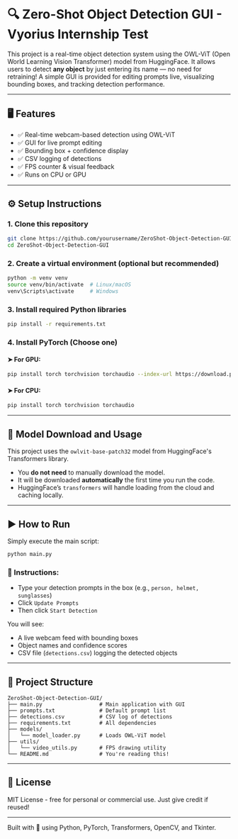 # 🔍 Zero-Shot Object Detection GUI - Vyorius Internship Test

This project is a real-time object detection system using the OWL-ViT (Open World Learning Vision Transformer) model from HuggingFace. It allows users to detect **any object** by just entering its name — no need for retraining! A simple GUI is provided for editing prompts live, visualizing bounding boxes, and tracking detection performance.

---

## 🖥️ Features

- ✅ Real-time webcam-based detection using OWL-ViT
- ✅ GUI for live prompt editing
- ✅ Bounding box + confidence display
- ✅ CSV logging of detections
- ✅ FPS counter & visual feedback
- ✅ Runs on CPU or GPU

---

## ⚙️ Setup Instructions

### 1. Clone this repository

```bash
git clone https://github.com/yourusername/ZeroShot-Object-Detection-GUI.git
cd ZeroShot-Object-Detection-GUI
```

### 2. Create a virtual environment (optional but recommended)

```bash
python -m venv venv
source venv/bin/activate  # Linux/macOS
venv\Scripts\activate     # Windows
```

### 3. Install required Python libraries

```bash
pip install -r requirements.txt
```

### 4. Install PyTorch (Choose one)

#### ➤ For GPU:
```bash
pip install torch torchvision torchaudio --index-url https://download.pytorch.org/whl/cu118
```

#### ➤ For CPU:
```bash
pip install torch torchvision torchaudio
```

---

## 🧠 Model Download and Usage

This project uses the `owlvit-base-patch32` model from HuggingFace's Transformers library.

- You **do not need** to manually download the model.
- It will be downloaded **automatically** the first time you run the code.
- HuggingFace’s `transformers` will handle loading from the cloud and caching locally.

---

## ▶️ How to Run

Simply execute the main script:

```bash
python main.py
```

### 📝 Instructions:
- Type your detection prompts in the box (e.g., `person, helmet, sunglasses`)
- Click `Update Prompts`
- Then click `Start Detection`

You will see:
- A live webcam feed with bounding boxes
- Object names and confidence scores
- CSV file (`detections.csv`) logging the detected objects

---

## 📁 Project Structure

```
ZeroShot-Object-Detection-GUI/
├── main.py                  # Main application with GUI
├── prompts.txt              # Default prompt list
├── detections.csv           # CSV log of detections
├── requirements.txt         # All dependencies
├── models/
│   └── model_loader.py      # Loads OWL-ViT model
├── utils/
│   └── video_utils.py       # FPS drawing utility
└── README.md                # You're reading this!
```

---

## 📜 License

MIT License - free for personal or commercial use. Just give credit if reused!

---

Built with 💙 using Python, PyTorch, Transformers, OpenCV, and Tkinter.
